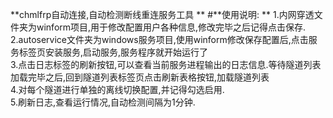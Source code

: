 **chmlfrp自动连接,自动检测断线重连服务工具  **
#**使用说明:  **
1.内网穿透文件夹为winform项目,用于修改配置用户各种信息,修改完毕之后记得点击保存.  
2.autoservice文件夹为windows服务项目,使用winform修改保存配置后,点击服务标签页安装服务,启动服务,服务程序就开始运行了  
3.点击日志标签的刷新按钮,可以查看当前服务进程输出的日志信息.等待隧道列表加载完毕之后,回到隧道列表标签页点击刷新表格按钮,加载隧道列表  
4.对每个隧道进行单独的离线切换配置,并记得勾选启用.  
5.刷新日志,查看运行情况,自动检测间隔为1分钟.  
